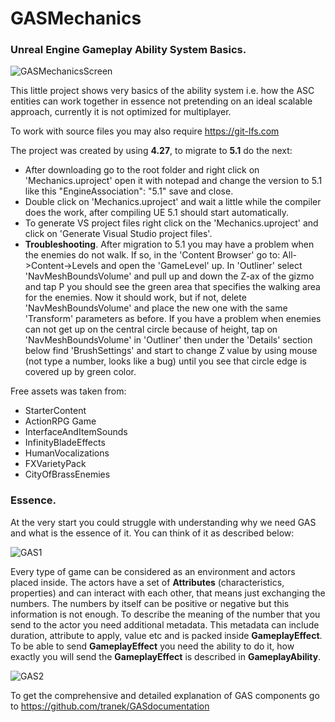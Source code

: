 # GASMechanics
### Unreal Engine Gameplay Ability System Basics.
![GASMechanicsScreen](https://user-images.githubusercontent.com/17081096/222907930-b81118fb-e202-462b-b102-f90d95ea0fd8.png)

This little project shows very basics of the ability system i.e. how the ASC entities can work together in essence not pretending on an ideal scalable approach, currently it is not optimized for multiplayer. 

To work with source files you may also require https://git-lfs.com 

The project was created by using **4.27**, to migrate to **5.1** do the next:

* After downloading go to the root folder and right click on 'Mechanics.uproject' open it with notepad and change the version to 5.1 like this "EngineAssociation": "5.1" save and close.
* Double click on 'Mechanics.uproject' and wait a little while the compiler does the work, after compiling UE 5.1 should start automatically.
* To generate VS project files right click on the 'Mechanics.uproject' and click on 'Generate Visual Studio project files'.
* **Troubleshooting**. After migration to 5.1 you may have a problem when the enemies do not walk. If so, in the 'Content Browser' go to: All->Content->Levels and open the 'GameLevel' up. In 'Outliner' select 'NavMeshBoundsVolume' and pull up and down the Z-ax of the gizmo and tap P you should see the green area that specifies the walking area for the enemies. Now it should work, but if not, delete 'NavMeshBoundsVolume' and place the new one with the same 'Transform' parameters as before.
If you have a problem when enemies can not get up on the central circle because of height, tap on 'NavMeshBoundsVolume' in 'Outliner' then under the 'Details' section below find 'BrushSettings' and start to change Z value by using mouse (not type a number, looks like a bug) until you see that circle edge is covered up by green color.

Free assets was taken from:
* StarterContent
* ActionRPG Game
* InterfaceAndItemSounds
* InfinityBladeEffects
* HumanVocalizations
* FXVarietyPack
* CityOfBrassEnemies

### Essence.
At the very start you could struggle with understanding why we need GAS and what is the essence of it. You can think of it as described below:

![GAS1](https://user-images.githubusercontent.com/17081096/222914646-118840a2-92da-4d9e-9176-21248312137f.png)

Every type of game can be considered as an environment and actors placed inside. The actors have a set of **Attributes** (characteristics, properties) and can interact with each other, that means just exchanging the numbers. The numbers by itself can be positive or negative but this information is not enough. To describe the meaning of the number that you send to the actor you need additional metadata. This metadata can include duration, attribute to apply, value etc and is packed inside **GameplayEffect**. To be able to send **GameplayEffect** you need the ability to do it, how exactly you will send the **GameplayEffect** is described in **GameplayAbility**.

![GAS2](https://user-images.githubusercontent.com/17081096/222915434-3d180c28-64d8-4c4f-b499-83c2dfceee8f.png)

To get the comprehensive and detailed explanation of GAS components go to https://github.com/tranek/GASdocumentation

